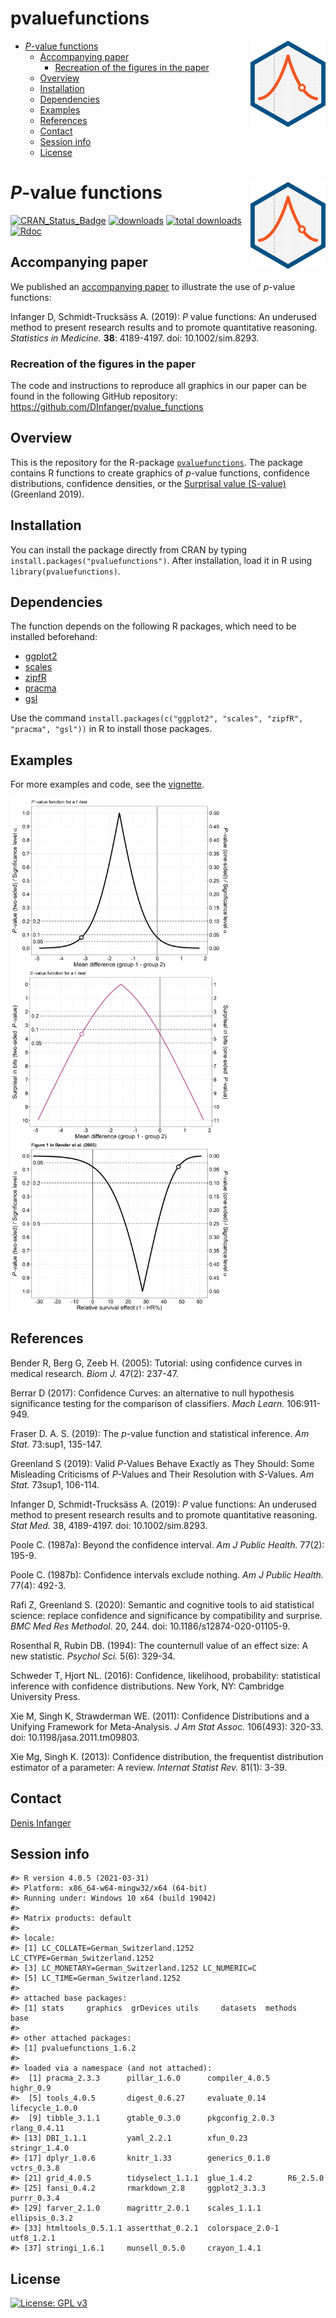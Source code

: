pvaluefunctions
================

-   [*P*-value functions
    <img src="man/figures/logo3.svg" align="right" width="120" />](#p-value-functions-)
    -   [Accompanying paper](#accompanying-paper)
        -   [Recreation of the figures in the
            paper](#recreation-of-the-figures-in-the-paper)
    -   [Overview](#overview)
    -   [Installation](#installation)
    -   [Dependencies](#dependencies)
    -   [Examples](#examples)
    -   [References](#references)
    -   [Contact](#contact)
    -   [Session info](#session-info)
    -   [License](#license)

<!-- README.md is generated from README.Rmd. Please edit that file -->

# *P*-value functions <img src="man/figures/logo3.svg" align="right" width="120" />

[![CRAN\_Status\_Badge](https://cranlogs.r-pkg.org:443/badges/grand-total/pvaluefunctions)](https://cran.r-project.org/package=pvaluefunctions)
[![downloads](https://cranlogs.r-pkg.org/badges/pvaluefunctions)](https://cran.r-project.org/package=pvaluefunctions)
[![total
downloads](https://cranlogs.r-pkg.org/badges/grand-total/pvaluefunctions)](https://cranlogs.r-pkg.org/badges/grand-total/pvaluefunctions)
[![Rdoc](https://www.rdocumentation.org/packages/pvaluefunctions)](https://www.rdocumentation.org/packages/pvaluefunctions)

## Accompanying paper

We published an [accompanying paper](https://doi.org/10.1002/sim.8293)
to illustrate the use of *p*-value functions:

Infanger D, Schmidt-Trucksäss A. (2019): *P* value functions: An
underused method to present research results and to promote quantitative
reasoning. *Statistics in Medicine.* **38**: 4189-4197. doi:
10.1002/sim.8293.

### Recreation of the figures in the paper

The code and instructions to reproduce all graphics in our paper can be
found in the following GitHub repository:
<https://github.com/DInfanger/pvalue_functions>

## Overview

This is the repository for the R-package
[`pvaluefunctions`](https://cran.r-project.org/package=pvaluefunctions).
The package contains R functions to create graphics of *p*-value
functions, confidence distributions, confidence densities, or the
[Surprisal value
(S-value)](http://www.umsl.edu/~fraundorfp/egsurpri.html) (Greenland
2019).

## Installation

You can install the package directly from CRAN by typing
`install.packages("pvaluefunctions")`. After installation, load it in R
using `library(pvaluefunctions)`.

## Dependencies

The function depends on the following R packages, which need to be
installed beforehand:

-   [ggplot2](https://cran.r-project.org/package=ggplot2)
-   [scales](https://cran.r-project.org/package=scales)
-   [zipfR](https://cran.r-project.org/package=zipfR)
-   [pracma](https://cran.r-project.org/package=pracma)
-   [gsl](https://cran.r-project.org/package=gsl)

Use the command
`install.packages(c("ggplot2", "scales", "zipfR", "pracma", "gsl"))` in
R to install those packages.

## Examples

For more examples and code, see the
[vignette](https://CRAN.R-project.org/package=pvaluefunctions/vignettes/pvaluefun.html).

<img src="man/figures/README-ttest_pval-1.png" width="70%" style="display: block; margin: auto auto auto 0;" />

<img src="man/figures/README-ttest_sval-1.png" width="70%" style="display: block; margin: auto auto auto 0;" />

<img src="man/figures/README-benderfig1-1.png" width="70%" style="display: block; margin: auto auto auto 0;" />

## References

Bender R, Berg G, Zeeb H. (2005): Tutorial: using confidence curves in
medical research. *Biom J.* 47(2): 237-47.

Berrar D (2017): Confidence Curves: an alternative to null hypothesis
significance testing for the comparison of classifiers. *Mach Learn.*
106:911-949.

Fraser D. A. S. (2019): The *p*-value function and statistical
inference. *Am Stat.* 73:sup1, 135-147.

Greenland S (2019): Valid *P*-Values Behave Exactly as They Should: Some
Misleading Criticisms of *P*-Values and Their Resolution with
*S*-Values. *Am Stat.* 73sup1, 106-114.

Infanger D, Schmidt-Trucksäss A. (2019): *P* value functions: An
underused method to present research results and to promote quantitative
reasoning. *Stat Med.* 38, 4189-4197. doi: 10.1002/sim.8293.

Poole C. (1987a): Beyond the confidence interval. *Am J Public Health.*
77(2): 195-9.

Poole C. (1987b): Confidence intervals exclude nothing. *Am J Public
Health.* 77(4): 492-3.

Rafi Z, Greenland S. (2020): Semantic and cognitive tools to aid
statistical science: replace confidence and significance by
compatibility and surprise. *BMC Med Res Methodol.* 20, 244. doi:
10.1186/s12874-020-01105-9.

Rosenthal R, Rubin DB. (1994): The counternull value of an effect size:
A new statistic. *Psychol Sci.* 5(6): 329-34.

Schweder T, Hjort NL. (2016): Confidence, likelihood, probability:
statistical inference with confidence distributions. New York, NY:
Cambridge University Press.

Xie M, Singh K, Strawderman WE. (2011): Confidence Distributions and a
Unifying Framework for Meta-Analysis. *J Am Stat Assoc.* 106(493):
320-33. doi: 10.1198/jasa.2011.tm09803.

Xie Mg, Singh K. (2013): Confidence distribution, the frequentist
distribution estimator of a parameter: A review. *Internat Statist Rev.*
81(1): 3-39.

## Contact

[Denis Infanger](https://dsbg.unibas.ch/de/personen/denis-infanger/)

## Session info

    #> R version 4.0.5 (2021-03-31)
    #> Platform: x86_64-w64-mingw32/x64 (64-bit)
    #> Running under: Windows 10 x64 (build 19042)
    #> 
    #> Matrix products: default
    #> 
    #> locale:
    #> [1] LC_COLLATE=German_Switzerland.1252  LC_CTYPE=German_Switzerland.1252   
    #> [3] LC_MONETARY=German_Switzerland.1252 LC_NUMERIC=C                       
    #> [5] LC_TIME=German_Switzerland.1252    
    #> 
    #> attached base packages:
    #> [1] stats     graphics  grDevices utils     datasets  methods   base     
    #> 
    #> other attached packages:
    #> [1] pvaluefunctions_1.6.2
    #> 
    #> loaded via a namespace (and not attached):
    #>  [1] pracma_2.3.3      pillar_1.6.0      compiler_4.0.5    highr_0.9        
    #>  [5] tools_4.0.5       digest_0.6.27     evaluate_0.14     lifecycle_1.0.0  
    #>  [9] tibble_3.1.1      gtable_0.3.0      pkgconfig_2.0.3   rlang_0.4.11     
    #> [13] DBI_1.1.1         yaml_2.2.1        xfun_0.23         stringr_1.4.0    
    #> [17] dplyr_1.0.6       knitr_1.33        generics_0.1.0    vctrs_0.3.8      
    #> [21] grid_4.0.5        tidyselect_1.1.1  glue_1.4.2        R6_2.5.0         
    #> [25] fansi_0.4.2       rmarkdown_2.8     ggplot2_3.3.3     purrr_0.3.4      
    #> [29] farver_2.1.0      magrittr_2.0.1    scales_1.1.1      ellipsis_0.3.2   
    #> [33] htmltools_0.5.1.1 assertthat_0.2.1  colorspace_2.0-1  utf8_1.2.1       
    #> [37] stringi_1.6.1     munsell_0.5.0     crayon_1.4.1

## License

[![License: GPL
v3](https://img.shields.io/badge/License-GPL%20v3-blue.svg)](https://www.gnu.org/licenses/gpl-3.0)

